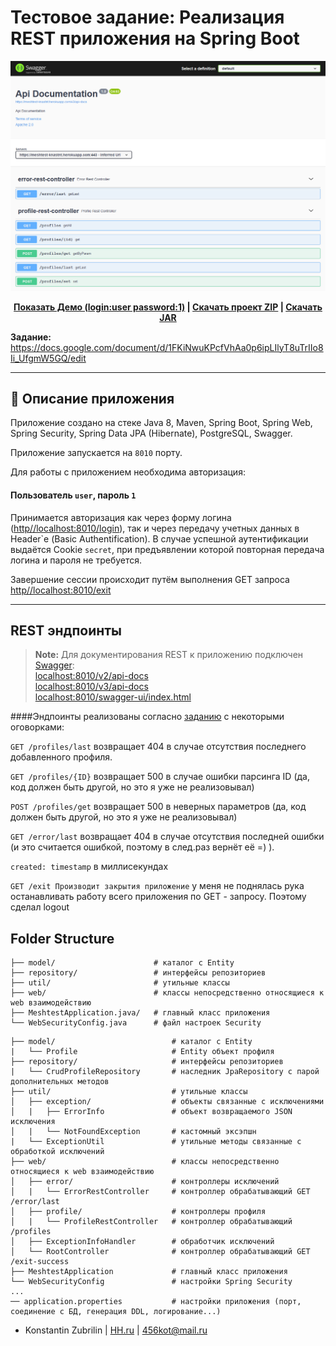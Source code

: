 # Тестовое задание: Реализация REST приложения на Spring Boot

[![demo](https://raw.githubusercontent.com/knastnt/meshtest/master/demo.png)](https://meshtest-knastnt.herokuapp.com/)

<p align="center">
  <strong>
    <a href="https://meshtest-knastnt.herokuapp.com/" target="_blank">Показать Демо (login:user password:1)</a> | <a href="https://github.com/knastnt/meshtest/archive/v1.0.zip" target="_blank">Скачать проект ZIP</a> | <a href="https://github.com/knastnt/meshtest/releases/download/v1.0/meshtest-0.0.1-SNAPSHOT.jar" target="_blank">Скачать JAR</a>
  </strong>
</p>

**Задание:** <a href="https://docs.google.com/document/d/1FKiNwuKPcfVhAa0p6ipLIlyT8uTrIIo8Ii_UfgmW5GQ/edit" target="_blank">https://docs.google.com/document/d/1FKiNwuKPcfVhAa0p6ipLIlyT8uTrIIo8Ii_UfgmW5GQ/edit</a>

---

##  📣 Описание приложения

Приложение создано на стеке Java 8, Maven, Spring Boot, Spring Web, Spring Security, Spring Data JPA (Hibernate), PostgreSQL, Swagger.

Приложение запускается на ```8010``` порту.

Для работы с приложением необходима авторизация:

#### Пользователь ```user```, пароль ```1```

Принимается авторизация как через форму логина (<a href="http//localhost:8010/login">http//localhost:8010/login</a>), так и через передачу учетных данных в Header`е (Basic Authentification). В случае успешной аутентификации выдаётся Cookie ```secret```, при предъявлении которой повторная передача логина и пароля не требуется.

Завершение сессии происходит путём выполнения GET запроса <a href="http//localhost:8010/exit">http//localhost:8010/exit</a>


---


## REST эндпоинты

> **Note:** Для документирования REST к приложению подключен <a href="https://swagger.io/">Swagger</a>:<br>
> <a href="http://localhost:8010/v2/api-docs">localhost:8010/v2/api-docs</a><br>
> <a href="http://localhost:8010/v3/api-docs">localhost:8010/v3/api-docs</a><br>
> <a href="http://localhost:8010/swagger-ui/index.html">localhost:8010/swagger-ui/index.html</a>
>
####Эндпоинты реализованы согласно <a href="https://docs.google.com/document/d/1FKiNwuKPcfVhAa0p6ipLIlyT8uTrIIo8Ii_UfgmW5GQ/edit" target="_blank">заданию</a> с некоторыми оговорками:

```GET /profiles/last``` возвращает 404 в случае отсутствия последнего добавленного профиля.

```GET /profiles/{ID}``` возвращает 500 в случае ошибки парсинга ID (да, код должен быть другой, но это я уже не реализовывал)

```POST /profiles/get``` возвращает 500 в неверных параметров (да, код должен быть другой, но это я уже не реализовывал)

```GET /error/last``` возвращает 404 в случае отсутствия последней ошибки (и это считается ошибкой, поэтому в след.раз вернёт её =) ).

```created: timestamp``` в миллисекундах
 
```GET /exit Производит закрытия приложение``` у меня не поднялась рука останавливать работу всего приложения по GET - запросу. Поэтому сделал logout  



## Folder Structure

```
├── model/                      # каталог с Entity
├── repository/                 # интерфейсы репозиториев
├── util/                       # утильные классы
├── web/                        # классы непосредственно относящиеся к web взаимодействию        
├── MeshtestApplication.java/   # главный класс приложения
└── WebSecurityConfig.java      # файл настроек Security
```

```
├── model/                          # каталог с Entity
|   └── Profile                     # Entity объект профиля
├── repository/                     # интерфейсы репозиториев
|   └── CrudProfileRepository       # наследник JpaRepository с парой дополнительных методов
├── util/                           # утильные классы
│   ├── exception/                  # объекты связанные с исключениями
│   |   ├── ErrorInfo               # объект возвращаемого JSON исключения
│   |   └── NotFoundException       # кастомный эксэпшн
|   └── ExceptionUtil               # утильные методы связанные с обработкой исключений
├── web/                            # классы непосредственно относящиеся к web взаимодействию
│   ├── error/                      # контроллеры исключений
│   |   └── ErrorRestController     # контроллер обрабатывающий GET /error/last
│   ├── profile/                    # контроллеры профиля
│   |   └── ProfileRestController   # контроллер обрабатывающий /profiles
│   ├── ExceptionInfoHandler        # обработчик исключений
│   └── RootController              # контроллер обрабатывающий GET /exit-success
├── MeshtestApplication             # главный класс приложения
└── WebSecurityConfig               # настройки Spring Security
...
── application.properties           # настройки приложения (порт, соединение с БД, генерация DDL, логирование...)

```





* Konstantin Zubrilin | [HH.ru](https://komsomolsk-na-amure.hh.ru/resume/2797db4fff056344b60039ed1f486a50525650) |  456kot@mail.ru
